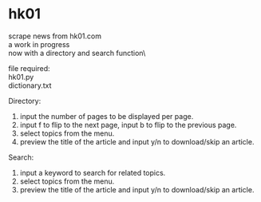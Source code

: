 # hk01
scrape news from hk01.com\
a work in progress\
now with a directory and search function\

file required:\
hk01.py\
dictionary.txt

Directory:
1. input the number of pages to be displayed per page.
2. input f to flip to the next page, input b to flip to the previous page.
3. select topics from the menu.
4. preview the title of the article and input y/n to download/skip an article.

Search:
1. input a keyword to search for related topics.
2. select topics from the menu.
3. preview the title of the article and input y/n to download/skip an article.
